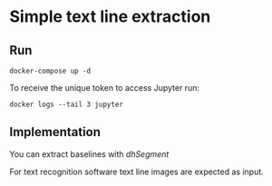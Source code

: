 # Simple text line extraction

## Run
```
docker-compose up -d
```
To receive the unique token to access Jupyter run:
```
docker logs --tail 3 jupyter
```

## Implementation

You can extract baselines with *dhSegment*

For text recognition software text line images are expected as input.
